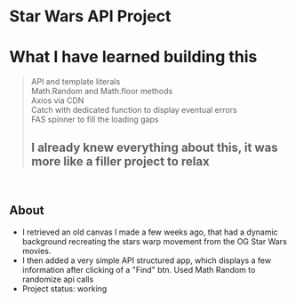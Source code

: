 # Star Wars API Project

# What I have learned building this

> API and template literals    
> Math.Random and Math.floor methods     
> Axios via CDN  
> Catch with dedicated function to display eventual errors  
> FAS spinner to fill the loading gaps  
> ## I already knew everything about this, it was more like a filler project to relax

&nbsp;
&nbsp;
&nbsp;

## About

* I retrieved an old canvas I made a few weeks ago, that had a dynamic background recreating the stars warp movement from the OG Star Wars movies.
* I then added a very simple API structured app, which displays a few information after clicking of a "Find" btn. Used Math Random to randomize api calls
* Project status: working
